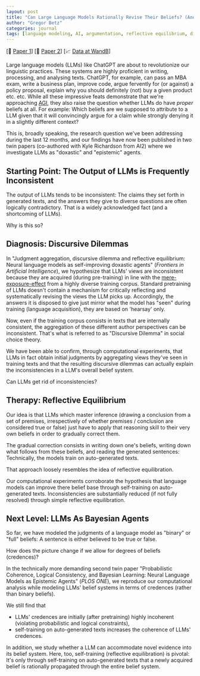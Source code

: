 ```yaml
---
layout: post
title: "Can Large Language Models Rationally Revise Their Beliefs? (And Do They Possess Beliefs at All?)"
author: "Gregor Betz"
categories: journal
tags: [language modeling, AI, argumentation, reflective equilibrium, discursive dilemma, Bayesian epistemology]
---
```


[📝 [Paper 1](https://doi.org/10.3389/frai.2022.900943)] 
[📝 [Paper 2](https://doi.org/10.1371/journal.pone.0281372)] 
[📈 [Data at WandB](https://wandb.ai/doxlm2/doxlm2_finetuning)]

Large language models (LLMs) like ChatGPT are about to revolutionize our linguistic practices. These systems are highly proficient in writing, processing, and analysing texts. ChatGPT, for example, can pass an MBA exam, write a business plan, improve code, argue fervently for (or against) a policy proposal, explain why you should definitely (not) buy a given product etc. etc. While all these impressive feats demonstrate that we're approaching [AGI](https://en.wikipedia.org/wiki/Artificial_general_intelligence), they also raise the question whether LLMs do have *proper* beliefs at all. For example: Which beliefs are we supposed to attribute to a LLM given that it will convincingly argue for a claim while strongly denying it in a slightly different context?

This is, broadly speaking, the research question we've been addressing during the last 12 months, and our findings have now been published in two twin papers (co-authored with Kyle Richardson from AI2) where we investigate LLMs as "doxastic" and "epistemic" agents.

## Starting Point: The Output of LLMs is Frequently Inconsistent

The output of LLMs tends to be inconsistent: The claims they set forth in generated texts, and the answers they give to diverse questions are often logically contradictory. That is a widely acknowledged fact (and a shortcoming of LLMs).

Why is this so?

## Diagnosis: Discursive Dilemmas

In "Judgment aggregation, discursive dilemma and reflective equilibrium: Neural language models as self-improving doxastic agents" (*Frontiers in Artificial Intelligence*), we hypothesize that LLMs' views are inconsistent because they are acquired (during pre-training) in line with the [mere-exposure-effect](https://en.wikipedia.org/wiki/Mere-exposure_effect) from a highly diverse training corpus. Standard pretraining of LLMs doesn't contain a mechanism for critically reflecting and systematically revising the views the LLM picks up. Accordingly, the answers it is disposed to give just mirror what the model has "seen" during training (language acquisition), they are based on 'hearsay' only.

Now, even if the training corpus consists in texts that are internally consistent, the aggregation of these different author perspectives can be inconsistent. That's what is referred to as "Discursive Dilemma" in social choice theory.

We have been able to confirm, through computational experiments, that LLMs in fact obtain initial judgments by aggregating views they've seen in training texts and that the resulting discursive dilemmas can actually explain the inconsistencies in a LLM's overall belief system. 

Can LLMs get rid of inconsistencies?

## Therapy: Reflective Equilibrium

Our idea is that LLMs which master inference (drawing a conclusion from a set of premises, irrespectively of whether premises / conclusion are considered true or false) just have to apply that reasoning skill to their very own beliefs in order to gradually correct them.

The gradual correction consists in writing down one's beliefs, writing down what follows from these beliefs, and reading the generated sentences: Technically, the models train on auto-generated texts.

That approach loosely resembles the idea of reflective equilibration.

Our computational experiments corroborate the hypothesis that language models can improve there belief base through self-training on auto-generated texts. Inconsistencies are substantially reduced (if not fully resolved) through simple reflective equilibration.


## Next Level: LLMs As Bayesian Agents

So far, we have modeled the judgments of a language model as "binary" or "full" beliefs: A sentence is either believed to be true or false.

How does the picture change if we allow for degrees of beliefs (credences)?

In the technically more demanding second twin paper "Probabilistic Coherence, Logical Consistency, and Bayesian Learning: Neural Language Models as Epistemic Agents" (*PLOS ONE*), we reproduce our computational analysis while modeling LLMs' belief systems in terms of credences (rather than binary beliefs).

We still find that 

* LLMs' credences are initially (after pretraining) highly incoherent (violating probabilistic and logical constraints),
* self-training on auto-generated texts increases the coherence of LLMs' credences.

In addition, we study whether a LLM can accommodate novel evidence into its belief system. Here, too, self-training (reflective equilibration) is pivotal: It's only through self-training on auto-generated texts that a newly acquired belief is rationally propagated through the entire belief system.

